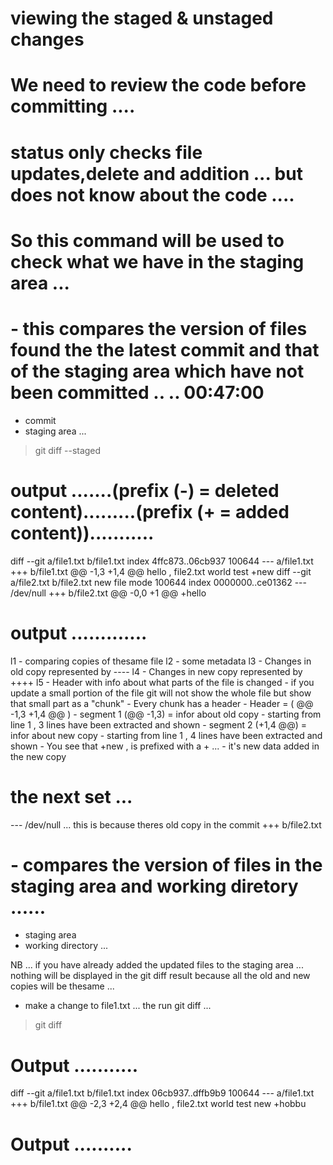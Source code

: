 #  viewing the staged & unstaged changes

# We need to review the code  before committing .... 
# status only checks file updates,delete and addition ... but does not know about the code .... 


# So this command will be used to check what we have in the staging area ... 


# - this compares the version of files found the the latest commit and that of the staging area which have not been committed   ..  .. 00:47:00
- commit 
- staging area ...

> git diff --staged

# output .......(prefix (-)  = deleted content).........(prefix (+ = added content))...........
diff --git a/file1.txt b/file1.txt
index 4ffc873..06cb937 100644
--- a/file1.txt
+++ b/file1.txt
@@ -1,3 +1,4 @@
 hello , file2.txt
 world
 test
+new
diff --git a/file2.txt b/file2.txt
new file mode 100644
index 0000000..ce01362
--- /dev/null
+++ b/file2.txt
@@ -0,0 +1 @@
+hello
# output .............

l1 - comparing copies of thesame file 
l2 - some metadata
l3 - Changes in old copy represented by ----
l4 - Changes in new copy represented by ++++
l5 - Header with info about what parts of the file is changed 
    - if you update a small portion of the file git will not show the whole file but show that small part as a "chunk"
        - Every chunk has a header 
    - Header = ( @@ -1,3 +1,4 @@  )
        - segment 1 (@@ -1,3)  = infor about old copy 
            - starting from line 1 , 3 lines have been extracted and shown 
        - segment 2 (+1,4 @@)  = infor about new copy 
            - starting from line 1 , 4 lines have been extracted and shown 
            - You see that +new , is prefixed with a + ... 
                - it's new data added in the new copy

# the next set ... 
--- /dev/null          ... this is because theres  old copy in the commit 
+++ b/file2.txt



















# - compares the version of files in the staging area and working diretory ...... 
- staging area 
- working directory  ...

NB ... if you have already added the updated files to the staging area ... nothing will be displayed in the git diff result because all the old and new copies will be thesame ... 


- make a change to file1.txt ... the run git diff ... 

> git diff 

# Output ...........
diff --git a/file1.txt b/file1.txt
index 06cb937..dffb9b9 100644
--- a/file1.txt
+++ b/file1.txt
@@ -2,3 +2,4 @@ hello , file2.txt
 world
 test
 new
+hobbu
# Output ..........

